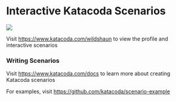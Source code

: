 # Interactive Katacoda Scenarios

[![](http://shields.katacoda.com/katacoda/wildshaun/count.svg)](https://www.katacoda.com/wildshaun "Get your profile on Katacoda.com")

Visit https://www.katacoda.com/wildshaun to view the profile and interactive scenarios

### Writing Scenarios
Visit https://www.katacoda.com/docs to learn more about creating Katacoda scenarios

For examples, visit https://github.com/katacoda/scenario-example
